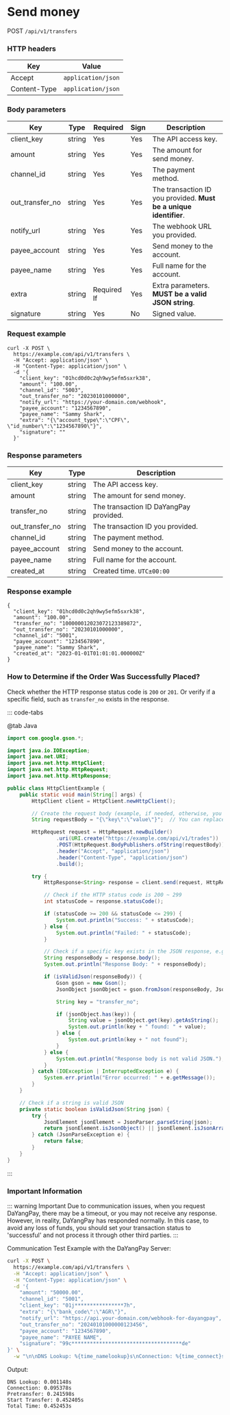 # Send money

POST `/api/v1/transfers`

### HTTP headers <Badge type="tip" text="Header" vertical="top" />

| Key          | Value              |
|--------------|--------------------|
| Accept       | `application/json` |
| Content-Type | `application/json` |

### Body parameters <Badge type="tip" text="Body" vertical="top" />

| Key             | Type   | Required    | Sign | Description                                                       |
|-----------------|--------|-------------|------|-------------------------------------------------------------------|
| client_key      | string | Yes         | Yes  | The API access key.                                               |
| amount          | string | Yes         | Yes  | The amount for send money.                                        |
| channel_id      | string | Yes         | Yes  | The payment method.                                               |
| out_transfer_no | string | Yes         | Yes  | The transaction ID you provided. **Must be a unique identifier**. |
| notify_url      | string | Yes         | Yes  | The webhook URL you provided.                                     |
| payee_account   | string | Yes         | Yes  | Send money to the account.                                        |
| payee_name      | string | Yes         | Yes  | Full name for the account.                                        |
| extra           | string | Required If | Yes  | Extra parameters. **MUST be a valid JSON string**.                |
| signature       | string | Yes         | No   | Signed value.                                                     |

### Request example

```shell{8,13}
curl -X POST \
  https://example.com/api/v1/transfers \
  -H "Accept: application/json" \
  -H "Content-Type: application/json" \
  -d '{
    "client_key": "01hcd0d0c2qh9wy5efm5sxrk38",
    "amount": "100.00",
    "channel_id": "5003",
    "out_transfer_no": "20230101000000",
    "notify_url": "https://your-domain.com/webhook",
    "payee_account": "1234567890",
    "payee_name": "Sammy Shark",
    "extra": "{\"account_type\":\"CPF\", \"id_number\":\"1234567890\"}",
    "signature": ""
  }'
```

### Response parameters

| Key             | Type   | Description                            |
| --------------- | ------ | -------------------------------------- |
| client_key      | string | The API access key.                    |
| amount          | string | The amount for send money.             |
| transfer_no     | string | The transaction ID DaYangPay provided. |
| out_transfer_no | string | The transaction ID you provided.       |
| channel_id      | string | The payment method.                    |
| payee_account   | string | Send money to the account.             |
| payee_name      | string | Full name for the account.             |
| created_at      | string | Created time. `UTC±00:00`              |

### Response example

```json{4}
{
  "client_key": "01hcd0d0c2qh9wy5efm5sxrk38",
  "amount": "100.00",
  "transfer_no": "100000012023072123389872",
  "out_transfer_no": "20230101000000",
  "channel_id": "5001",
  "payee_account": "1234567890",
  "payee_name": "Sammy Shark",
  "created_at": "2023-01-01T01:01:01.000000Z"
}
```


### How to Determine if the Order Was Successfully Placed?

Check whether the HTTP response status code is `200` or `201`. Or verify if a specific field, such as `transfer_no` exists in the response.

::: code-tabs

@tab Java

```java
import com.google.gson.*;

import java.io.IOException;
import java.net.URI;
import java.net.http.HttpClient;
import java.net.http.HttpRequest;
import java.net.http.HttpResponse;

public class HttpClientExample {
    public static void main(String[] args) {
        HttpClient client = HttpClient.newHttpClient();

        // Create the request body (example, if needed, otherwise, you can remove this)
        String requestBody = "{\"key\":\"value\"}";  // You can replace with actual data for POST request

        HttpRequest request = HttpRequest.newBuilder()
                .uri(URI.create("https://example.com/api/v1/trades"))
                .POST(HttpRequest.BodyPublishers.ofString(requestBody))
                .header("Accept", "application/json")
                .header("Content-Type", "application/json")
                .build();

        try {
            HttpResponse<String> response = client.send(request, HttpResponse.BodyHandlers.ofString());

            // Check if the HTTP status code is 200 ~ 299
            int statusCode = response.statusCode();

            if (statusCode >= 200 && statusCode <= 299) {
                System.out.println("Success: " + statusCode);
            } else {
                System.out.println("Failed: " + statusCode);
            }

            // Check if a specific key exists in the JSON response, e.g., 'transfer_no'
            String responseBody = response.body();
            System.out.println("Response Body: " + responseBody);

            if (isValidJson(responseBody)) {
                Gson gson = new Gson();
                JsonObject jsonObject = gson.fromJson(responseBody, JsonObject.class);

                String key = "transfer_no";

                if (jsonObject.has(key)) {
                    String value = jsonObject.get(key).getAsString();
                    System.out.println(key + " found: " + value);
                } else {
                    System.out.println(key + " not found");
                }
            } else {
                System.out.println("Response body is not valid JSON.");
            }
        } catch (IOException | InterruptedException e) {
            System.err.println("Error occurred: " + e.getMessage());
        }
    }

    // Check if a string is valid JSON
    private static boolean isValidJson(String json) {
        try {
            JsonElement jsonElement = JsonParser.parseString(json);
            return jsonElement.isJsonObject() || jsonElement.isJsonArray();
        } catch (JsonParseException e) {
            return false;
        }
    }
}
```
:::


### Important Information

::: warning Important
Due to communication issues, when you request DaYangPay, there may be a timeout, or you may not receive any response. However, in reality, DaYangPay has responded normally. In this case, to avoid any loss of funds, you should set your transaction status to 'successful' and not process it through other third parties.
:::

Communication Test Example with the DaYangPay Server:

```bash
curl -X POST \
  https://example.com/api/v1/transfers \
  -H "Accept: application/json" \
  -H "Content-Type: application/json" \
  -d '{
    "amount": "50000.00",
    "channel_id": "5001",
    "client_key": "01j****************7h",
    "extra": "{\"bank_code\":\"AGR\"}",
    "notify_url": "https://api.your-domain.com/webhook-for-dayangpay",
    "out_transfer_no": "20240101000000123456",
    "payee_account": "1234567890",
    "payee_name": "PAYEE NAME",
    "signature": "99c************************************de"
}' \
  -w "\n\nDNS Lookup: %{time_namelookup}s\nConnection: %{time_connect}s\nPretransfer: %{time_pretransfer}s\nStart Transfer: %{time_starttransfer}s\nTotal Time: %{time_total}s\n"
```

Output:

```text
DNS Lookup: 0.001148s
Connection: 0.095378s
Pretransfer: 0.241598s
Start Transfer: 0.452405s
Total Time: 0.452453s
```
